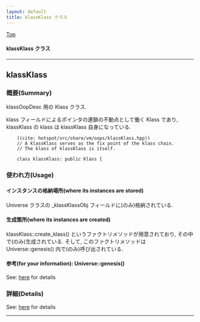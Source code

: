 ```yaml
---
layout: default
title: klassKlass クラス 
---
```

[Top](../index.html)

#### klassKlass クラス 



---
## <a name="noNq91bnBC" id="noNq91bnBC">klassKlass</a>

### 概要(Summary)
klassOopDesc 用の Klass クラス.

klass フィールドによるポインタの連鎖の不動点として働く Klass であり,
klassKlass の klass は klassKlass 自身になっている.


```
    ((cite: hotspot/src/share/vm/oops/klassKlass.hpp))
    // A klassKlass serves as the fix point of the klass chain.
    // The klass of klassKlass is itself.
    
    class klassKlass: public Klass {
```

### 使われ方(Usage)
#### インスタンスの格納場所(where its instances are stored)
Universe クラスの _klassKlassObj フィールドに(のみ)格納されている.

#### 生成箇所(where its instances are created)
klassKlass::create_klass() というファクトリメソッドが用意されており, その中で(のみ)生成されている.
そして, このファクトリメソッドは Universe::genesis() 内で(のみ)呼び出されている.

#### 参考(for your information): Universe::genesis()
See: [here](no4230JvC.html) for details



### 詳細(Details)
See: [here](../doxygen/classklassKlass.html) for details

---
